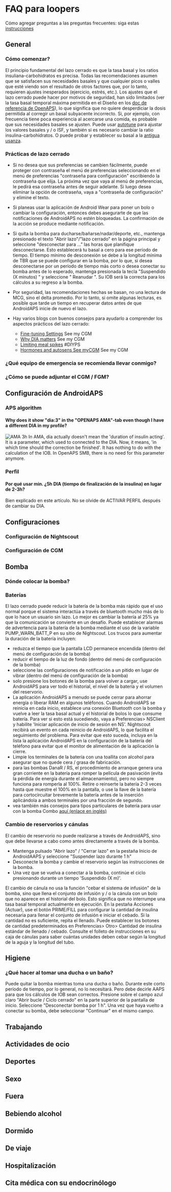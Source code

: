 # FAQ para loopers

Cómo agregar preguntas a las preguntas frecuentes: siga estas [instrucciones](http://androidaps.readthedocs.io/en/latest/make-a-PR.html)

## General

### Cómo comenzar?
El principio fundamental del lazo cerrado es que la tasa basal y los ratios insuliana-carbohidratos es precisa. Todas las recomendaciones asumen que se satisfacen sus necesidades basales y que cualquier picos o valles que esté viendo son el resultado de otros factores que, por lo tanto, requieren ajustes inesperados (ejercicio, estrés, etc.). Los ajustes que el lazo cerrado puede hacer por motivos de seguridad, han sido limitados (ver la tasa basal temporal máxima permitida en el Diseño en los [doc de referencia de OpenAPS](https://openaps.org/reference-design/)), lo que significa que no quiere desperdiciar la dosis permitida al corregir un basal subyacente incorrecto. Si, por ejemplo, con frecuencia tiene poca experiencia al acercarse una comida, es probable que sus necesidades basales se ajusten. Puede usar [autotune](http://openaps.readthedocs.io/en/latest/docs/Customize-Iterate/autotune.html#phase-c-running-autotune-for-suggested-adjustments-without-an-openaps-rig) para ajustar los valores basales y / o ISF, y también si es necesario cambiar la ratio insulina-carbohidratos. O puede probar y establecer su basal a la [antigua usanza](http://integrateddiabetes.com/basal-testing/).

### Prácticas de lazo cerrado

*	Si no desea que sus preferencias se cambien fácilmente, puede proteger con contraseña el menú de preferencias seleccionando en el menú de preferencias "contraseña para configuración" escribiendo la contraseña que elija. La próxima vez que vaya al menú de preferencias, le pedirá esa contraseña antes de seguir adelante. Si luego desea eliminar la opción de contraseña, vaya a "contraseña de configuración" y elimine el texto.

*	Si planeas usar la aplicación de Android Wear para poner un bolo o cambiar la configuración, entonces debes asegurarte de que las notificaciones de AndroidAPS no estén bloqueadas. La confirmación de la acción se produce mediante notificación.

*	Si quita la bomba para ducharse/bañarse/nadar/deporte, etc., mantenga presionado el texto "Abrir lazo"/"lazo cerrado" en la página principal y seleccione "desconectar para ..." las horas que planifique desconectarse. Esto establecerá tu basal a cero para ese período de tiempo. El tiempo mínimo de desconexión se debe a la longitud mínima de TBR que se puede configurar en la bomba, por lo que, si desea desconectarse por un período de tiempo más corto o desea conectar su bomba antes de lo esperado, mantenga presionada la tecla "Suspendido (X minutos) " y seleccione " Reanudar ". Su IOB será la correcta para los cálculos a su regreso a la bomba.

*	Por seguridad, las recomendaciones hechas se basan, no una lectura de MCG, sino el delta promedio. Por lo tanto, si omite algunas lecturas, es posible que tarde un tiempo en recuperar datos antes de que AndroidAPS inicie de nuevo el lazo.

*	Hay varios blogs con buenos consejos para ayudarlo a comprender los aspectos prácticos del lazo cerrado:
     * [Fine-tuning Settings](http://seemycgm.com/2017/10/29/fine-tuning-settings/) See my CGM
     * [Why DIA matters](http://seemycgm.com/2017/08/09/why-dia-matters/) See my CGM
     * [Limiting meal spikes](https://diyps.org/2016/07/11/picture-this-how-to-do-eating-soon-mode/) #DIYPS
     * [Hormones and autosens See myCGM](http://seemycgm.com/2017/06/06/hormones-2/) See my CGM

### ¿Qué equipo de emergencia se recomienda llevar conmigo?

### ¿Cómo se puede adjuntar el CGM / FGM?

## Configuración de AndroidAPS

### APS algorithm
#### Why does it show "dia:3" in the "OPENAPS AMA"-tab even though I have a different DIA in my profile?
![AMA 3h](../../images/Screenshot_AMA3h.png) 
In AMA, dia actually doesn't mean the 'duration of insulin acting'. It is a parameter, which used to connected to the DIA. Now, it means, 'in whích time should the correction be finished'. It has nothing to do with the calculation of the IOB. In OpenAPS SMB, there is no need for this parameter anymore.

### Perfil

#### Por qué usar min. ¿5h DIA (tiempo de finalización de la insulina) en lugar de 2-3h?
Bien explicado en este artículo. No se olvide de ACTIVAR PERFIL después de cambiar su DIA.

## Configuraciones

### Configuración de Nightscout

### Configuración de CGM

## Bomba

### Dónde colocar la bomba?

### Baterías
El lazo cerrado puede reducir la batería de la bomba más rápido que el uso normal porque el sistema interactúa a través de bluetooth mucho más de lo que lo hace un usuario sin lazo. Lo mejor es cambiar la batería al 25% ya que la comunicación se convierte en un desafío. Puede establecer alarmas de advertencia para la batería de la bomba mediante el uso de la variable PUMP_WARN_BATT_P en su sitio de Nightscout. Los trucos para aumentar la duración de la batería incluyen:
*	reduzca el tiempo que la pantalla LCD permanece encendida (dentro del menú de configuración de la bomba)
*	reducir el tiempo de la luz de fondo (dentro del menú de configuración de la bomba)
*	seleccione las configuraciones de notificación a un pitido en lugar de vibrar (dentro del menú de configuración de la bomba)
*	solo presione los botones de la bomba para volver a cargar, use AndroidAPS para ver todo el historial, el nivel de la batería y el volumen del reservorio.
*	La aplicación AndroidAPS a menudo se puede cerrar para ahorrar energía o liberar RAM en algunos teléfonos. Cuando AndroidAPS se reinicia en cada inicio, establece una conexión Bluetooth con la bomba y vuelve a leer la tasa basal actual y el historial de bolos lo que consume batería. Para ver si esto está sucediendo, vaya a Preferencias> NSClient y habilite 'Iniciar aplicación de inicio de sesión en NS'. Nightscout recibirá un evento en cada reinicio de AndroidAPS, lo que facilita el seguimiento del problema. Para evitar que esto suceda, incluya en la lista la aplicación AndroidAPS en la configuración de la batería del teléfono para evitar que el monitor de alimentación de la aplicación la cierre.
*	Limpie los terminales de la batería con una toallita con alcohol para asegurar que no quede cera / grasa de fabricación.
*	para las bombas DanaR / RS, el procedimiento de arranque genera una gran corriente en la batería para romper la película de pasivación (evita la pérdida de energía durante el almacenamiento), pero no siempre funciona para romperla al 100%. Retire o reinserte la batería 2-3 veces hasta que muestre el 100% en la pantalla, o use la llave de la batería para cortocircuitar brevemente la batería antes de la inserción aplicándola a ambos terminales por una fracción de segundo.
*	vea también más consejos para tipos particulares de batería para usar con la bomba Combo [aquí (enlace en inglés)](https://github.com/MilosKozak/AndroidAPS/wiki/Accu-Chek-Combo:-Tipps-for-Basic-usage#battery-type-and-causes-of-short-battery-life) 

### Cambio de reservorios y cánulas
El cambio de reservorio no puede realizarse a través de AndroidAPS, sino que debe llevarse a cabo como antes directamente a través de la bomba.
*	Mantenga pulsado "Abrir lazo" / "Cerrar lazo" en la pestaña Inicio de AndroidAAPS y seleccione "Suspender lazo durante 1 h"
*	Desconecte la bomba y cambie el reservorio según las instrucciones de la bomba.
*	Una vez que se vuelva a conectar a la bomba, continúe el ciclo presionando durante un tiempo 'Suspendido (X m)'.

El cambio de cánula no usa la función "cebar el sistema de infusión" de la bomba, sino que llena el conjunto de infusión y / o la cánula con un bolo que no aparece en el historial del bolo. Esto significa que no interrumpe una tasa basal temporal actualmente en ejecución. En la pestaña Acciones (Actuar), use el botón PRIME/FILL para configurar la cantidad de insulina necesaria para llenar el conjunto de infusión e iniciar el cebado. Si la cantidad no es suficiente, repita el llenado. Puede establecer los botones de cantidad predeterminados en Preferencias> Otro> Cantidad de insulina estándar de llenado / cebado. Consulte el folleto de instrucciones en su caja de cánulas para saber cuántas unidades deben cebar según la longitud de la aguja y la longitud del tubo.

## Higiene

### ¿Qué hacer al tomar una ducha o un baño?
Puede quitar la bomba mientras toma una ducha o baño. Durante este corto período de tiempo, por lo general, no lo necesitará. Pero debe decirle AAPS para que los cálculos de IOB sean correctos. Presione sobre el campo azul claro "Abrir bucle / Ciclo cerrado" en la parte superior de la pantalla de inicio. Seleccione "Desconectar bomba por 1 h". Una vez que haya vuelto a conectar su bomba, debe seleccionar "Continuar" en el mismo campo.

## Trabajando

## Actividades de ocio

## Deportes

## Sexo

## Fuera

## Bebiendo alcohol

## Dormido

## De viaje

## Hospitalización

## Cita médica con su endocrinólogo
